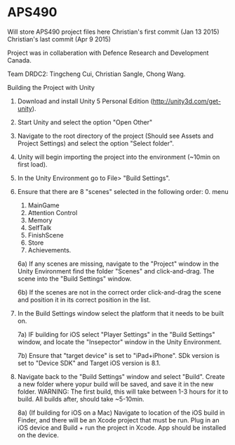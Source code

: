 # APS490
Will store APS490 project files here
Christian's first commit (Jan 13 2015)
Christian's last commit (Apr 9 2015)

Project was in collaberation with Defence Research and Development Canada. 

Team DRDC2: Tingcheng Cui, Christian Sangle, Chong Wang.

Building the Project with Unity

1) Download and install Unity 5 Personal Edition (http://unity3d.com/get-unity).

2) Start Unity and select the option "Open Other"

3) Navigate to the root directory of the project (Should see Assets and Project Settings) and select the option "Select folder".

4) Unity will begin importing the project into the environment (~10min on first load).

5) In the Unity Environment go to File> "Build Settings".

6) Ensure that there are 8 "scenes" selected in the following order: 
    0. menu
    1. MainGame
    2. Attention Control
    3. Memory
    4. SelfTalk
    5. FinishScene
    6. Store
    7. Achievements.
    
    6a) If any scenes are missing, navigate to the "Project" window in the Unity Environment find the folder "Scenes" and
    click-and-drag. The scene into the "Build Settings" window.
  
    6b) If the scenes are not in the correct order click-and-drag the scene and position it in its correct position in the
    list.
 
 7) In the Build Settings window select the platform that it needs to be built on.
 
    7a) IF building for iOS select "Player Settings" in the "Build Settings" window, and locate the "Insepector" window in
    the Unity Environment.
    
    7b) Ensure that "target device" is set to "iPad+iPhone". SDk version is set to "Device SDK" and Target iOS version is
    8.1. 
    
 8) Navigate back to the "Build Settings" window and select "Build". Create a new folder where yopur build will be saved, 
    and save it in the new folder.
    WARNING: The first build, this will take between 1-3 hours for it to build. All builds after, should take ~5-10min.
     
     8a) (If building for iOS on a Mac) Navigate to location of the iOS build in Finder, and there will be an Xcode project 
     that must be run. Plug in an iOS device and Build + run the project in Xcode. App should be installed on the device.
